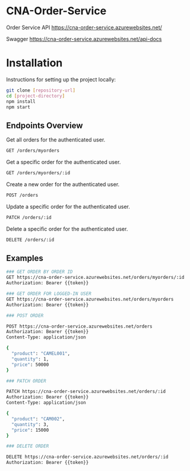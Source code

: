 # CNA-Order-Service
Order Service API
https://cna-order-service.azurewebsites.net/


Swagger
https://cna-order-service.azurewebsites.net/api-docs
# Installation

Instructions for setting up the project locally:

```bash
git clone [repository-url]
cd [project-directory]
npm install
npm start
```


## Endpoints Overview

Get all orders for the authenticated user.
```bash
GET /orders/myorders
```

Get a specific order for the authenticated user.
```bash
GET /orders/myorders/:id
```

Create a new order for the authenticated user.
```bash
POST /orders
```

Update a specific order for the authenticated user.
```bash
PATCH /orders/:id
```

Delete a specific order for the authenticated user.
```bash
DELETE /orders/:id
```

## Examples


```bash
### GET ORDER BY ORDER ID
GET https://cna-order-service.azurewebsites.net/orders/myorders/:id
Authorization: Bearer {{token}}
```

```bash
### GET ORDER FOR LOGGED-IN USER
GET https://cna-order-service.azurewebsites.net/orders/myorders
Authorization: Bearer {{token}}
```

```bash
### POST ORDER

POST https://cna-order-service.azurewebsites.net/orders
Authorization: Bearer {{token}}
Content-Type: application/json

{
  "product": "CAMEL001",
  "quantity": 1,
  "price": 50000
}
```

```bash
### PATCH ORDER

PATCH https://cna-order-service.azurewebsites.net/orders/:id
Authorization: Bearer {{token}}
Content-Type: application/json

{
  "product": "CAM002",
  "quantity": 3,
  "price": 15000
}
```

```bash
### DELETE ORDER

DELETE https://cna-order-service.azurewebsites.net/orders/:id
Authorization: Bearer {{token}}
```
